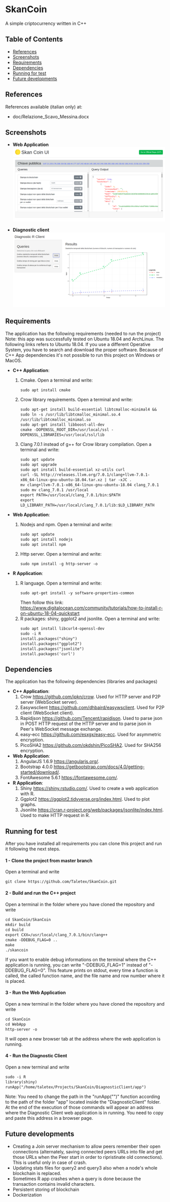 # SkanCoin
A simple criptocurrency written in C++


## Table of Contents
- [References](#References)
- [Screenshots](#screenshots)
- [Requirements](#Requirements)
- [Dependencies](#Dependencies)
- [Running for test](#Running-for-test)
- [Future developments](#Future-developments)


## References
References available (italian only) at:
- doc/Relazione_Scavo_Messina.docx



## Screenshots
- **Web Application**
![screenshot](screenshots/1.png)

- **Diagnostic client**
![screenshot](screenshots/2.png)



## Requirements
The application has the following requirements (needed to run the project)
Note: this app was successfully tested on Ubuntu 18.04 and ArchLinux. The following links refers to Ubuntu 18.04. If you use a different Operative System, you have to search and download the proper software. Because of C++ App dependencies it's not possible to run this project on Windows or MacOS.
- **C++ Application**:
  1. Cmake. Open a terminal and write:
		```
		sudo apt install cmake
		```
  2. Crow library requirements. Open a terminal and write:
		```
		sudo apt-get install build-essential libtcmalloc-minimal4 && sudo ln -s /usr/lib/libtcmalloc_minimal.so.4 /usr/lib/libtcmalloc_minimal.so
		sudo apt-get install libboost-all-dev
		cmake -DOPENSSL_ROOT_DIR=/usr/local/ssl - DOPENSSL_LIBRARIES=/usr/local/ssl/lib
		```
  3. Clang 7.0.1 instead of g++ for Crow library compilation. Open a terminal and write:
		```
		sudo apt update
		sudo apt upgrade
		sudo apt install build-essential xz-utils curl
		curl -SL http://releases.llvm.org/7.0.1/clang+llvm-7.0.1-x86_64-linux-gnu-ubuntu-18.04.tar.xz | tar -xJC .
		mv clang+llvm-7.0.1-x86_64-linux-gnu-ubuntu-18.04 clang_7.0.1
		sudo mv clang_7.0.1 /usr/local
		export PATH=/usr/local/clang_7.0.1/bin:$PATH
		export LD_LIBRARY_PATH=/usr/local/clang_7.0.1/lib:$LD_LIBRARY_PATH
		```

- **Web Application**:
  1. Nodejs and npm. Open a terminal and write:
		```
		sudo apt update
		sudo apt install nodejs
		sudo apt install npm
		```
  2. Http server. Open a terminal and write:
		```
		sudo npm install -g http-server -o
		```
- **R Application**:
  1. R language. Open a terminal and write:
  		```
		sudo apt-get install -y software-properties-common
		```
     Then follow this link: https://www.digitalocean.com/community/tutorials/how-to-install-r-on-ubuntu-18-04-quickstart
  2. R packages: shiny, ggplot2 and jsonlite.  Open a terminal and write:
		```
		sudo apt install libcurl4-openssl-dev
		sudo -i R
		install.packages("shiny")
		install.packages("ggplot2")
		install.packages("jsonlite")
		install.packages('curl')
		```


## Dependencies
The application has the following dependencies (libraries and packages)
- **C++ Application**:
  1. Crow https://github.com/ipkn/crow. Used for HTTP server and P2P server (WebSocket server).
  2. Easywsclient https://github.com/dhbaird/easywsclient. Used for P2P client (WebSocket client).
  3. Rapidjson https://github.com/Tencent/rapidjson. Used to parse json in POST HTTP request of the HTTP server and to parse json in Peer's WebSocket message exchange.
  4. easy-ecc https://github.com/esxgx/easy-ecc. Used for asymmetric encryption.
  5. PicoSHA2 https://github.com/okdshin/PicoSHA2. Used for SHA256 encryption.
- **Web Application**:
  1. AngularJS 1.6.9 https://angularjs.org/.
  2. Bootstrap 4.0.0 https://getbootstrap.com/docs/4.0/getting-started/download/.
  3. FontAwesome 5.6.1 https://fontawesome.com/.
- **R Application**:
  1. Shiny https://shiny.rstudio.com/. Used to create a web application with R.
  2. Ggplot2 https://ggplot2.tidyverse.org/index.html. Used to plot graphs.
  3. Jsonlite https://cran.r-project.org/web/packages/jsonlite/index.html. Used to make HTTP request in R.



## Running for test
After you have installed all requirements you can clone this project and run it following the next steps.

#### 1 - Clone the project from master branch
Open a terminal and write
```
git clone https://github.com/Taletex/SkanCoin.git
```

#### 2 - Build and run the C++ project
Open a terminal in the folder where you have cloned the repository and write
```
cd SkanCoin/SkanCoin
mkdir build
cd build
export CXX=/usr/local/clang_7.0.1/bin/clang++
cmake -DDEBUG_FLAG=0 ..
make
./skancoin
```
If you want to enable debug informations on the terminal where the C++ application is running, you can write "-DDEBUG_FLAG=1" instead of "-DDEBUG_FLAG=0". This feature prints on stdout, every time a function is called, the called function name, and the file name and row number where it is placed.

#### 3 - Run the Web Application
Open a new terminal in the folder where you have cloned the repository and write
```
cd SkanCoin
cd WebApp
http-server -o
```
It will open a new browser tab at the address where the web application is running.

#### 4 - Run the Diagnostic Client
Open a new terminal and write
```
sudo -i R
library(shiny)
runApp("/home/taletex/Projects/SkanCoin/DiagnosticClient/app")
```
Note: You need to change the path in the "runApp("")" function according to the path of the folder "app" located inside the "DiagnosticClient" folder.
At the end of the execution of those commands will appear an address where the Diagnostic Client web application is in running. You need to copy and paste this address in a browser page.



## Future developments
- Creating a Join server mechanism to allow peers remember their open connections (alternately, saving connected peers URLs into file and get those URLs when the Peer start in order to ripristinate old connections). This is useful only in case of crash.
- Updating stats files for query2 and query3 also when a node's whole blockchain is replaced.
- Sometimes R app crashes when a query is done because the transaction contains invalid characters.
- Persistent storing of blockchain
- Dockerization
